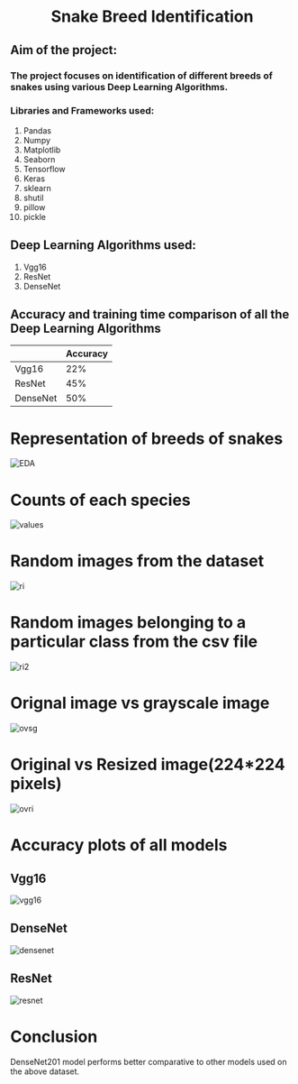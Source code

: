 # <h1 align = "center"> Snake Breed Identification</h1>
## Aim of the project: 
### The project focuses on identification of different breeds of snakes using various Deep Learning Algorithms.

###  Libraries and Frameworks used:
1. Pandas
2. Numpy 
3. Matplotlib
4. Seaborn
5. Tensorflow
6. Keras
7. sklearn
8. shutil
9. pillow
10. pickle


## Deep Learning Algorithms used:
1. Vgg16
2. ResNet
3. DenseNet

## Accuracy and training time comparison of all the Deep Learning Algorithms
|                |   Accuracy    |
|----------------|---------------|
|     Vgg16      |     22%       |
|     ResNet     |     45%       |  
|    DenseNet    |     50%       |     

# Representation of breeds of snakes
![EDA](https://github.com/the-silent-geek/DL-Simplified/blob/97358a7e149e84235180ddcc30f8a9d9f4462b77/Snake%20Breed%20Identification/images/snakes.png)

# Counts of each species
![values](https://github.com/the-silent-geek/DL-Simplified/blob/97358a7e149e84235180ddcc30f8a9d9f4462b77/Snake%20Breed%20Identification/images/value%20counts.png)

# Random images from the dataset
![ri](https://github.com/the-silent-geek/DL-Simplified/blob/28d3fb0417b830c98b821c12803e65e19a221f52/Snake%20Breed%20Identification/images/random%20images.png)

# Random images belonging to a particular class from the csv file
![ri2](https://github.com/the-silent-geek/DL-Simplified/blob/28d3fb0417b830c98b821c12803e65e19a221f52/Snake%20Breed%20Identification/images/random%20images%20from%20csv.png)

# Orignal image vs grayscale image
![ovsg](https://github.com/the-silent-geek/DL-Simplified/blob/28d3fb0417b830c98b821c12803e65e19a221f52/Snake%20Breed%20Identification/images/original%20vs%20grayscale.png)

# Original vs Resized image(224*224 pixels)
![ovri](https://github.com/the-silent-geek/DL-Simplified/blob/28d3fb0417b830c98b821c12803e65e19a221f52/Snake%20Breed%20Identification/images/original%20vs%20resized.png)


# Accuracy plots of all models

## Vgg16
![vgg16](https://github.com/the-silent-geek/DL-Simplified/blob/97358a7e149e84235180ddcc30f8a9d9f4462b77/Snake%20Breed%20Identification/images/vgg16.png)

## DenseNet
![densenet](https://github.com/the-silent-geek/DL-Simplified/blob/97358a7e149e84235180ddcc30f8a9d9f4462b77/Snake%20Breed%20Identification/images/densenet.png)

## ResNet
![resnet](https://github.com/the-silent-geek/DL-Simplified/blob/97358a7e149e84235180ddcc30f8a9d9f4462b77/Snake%20Breed%20Identification/images/resnet.png)

# Conclusion
DenseNet201 model performs better comparative to other models used on the above dataset.
